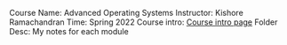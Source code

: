 Course Name: Advanced Operating Systems
Instructor: Kishore Ramachandran
Time: Spring 2022
Course intro: [Course intro page](https://omscs.gatech.edu/cs-6210-advanced-operating-systems)
Folder Desc: My notes for each module
